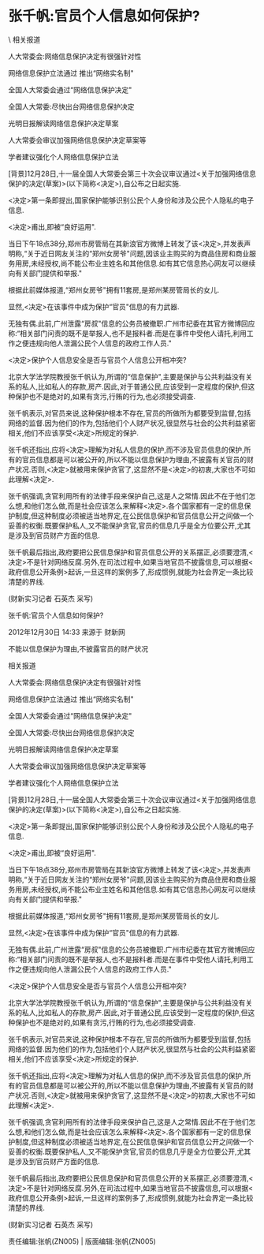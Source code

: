 # 张千帆:官员个人信息如何保护?  





\ 
相关报道

人大常委会:网络信息保护决定有很强针对性

网络信息保护立法通过 推出“网络实名制"

全国人大常委会通过“网络信息保护决定"

全国人大常委:尽快出台网络信息保护决定

光明日报解读网络信息保护决定草案

人大常委会审议加强网络信息保护决定草案等

学者建议强化个人网络信息保护立法

[背景]12月28日,十一届全国人大常委会第三十次会议审议通过<关于加强网络信息保护的决定(草案)>(以下简称<决定>),自公布之日起实施.

<决定>第一条即提出,国家保护能够识别公民个人身份和涉及公民个人隐私的电子信息.

<决定>甫出,即被“良好运用".

当日下午18点38分,郑州市房管局在其新浪官方微博上转发了该<决定>,并发表声明称,“关于近日网友关注的“郑州女房爷"问题,因该业主购买的为商品住房和商业服务用房,未经授权,尚不能公布业主姓名和其他信息.如有其它信息热心网友可以继续向有关部门提供和举报."

根据此前媒体报道,“郑州女房爷"拥有11套房,是郑州某房管局长的女儿.

显然,<决定>在该事件中成为保护“官员"信息的有力武器.

无独有偶.此前,广州泄露“房叔"信息的公务员被撤职.广州市纪委在其官方微博回应称:“相关部门问责的既不是举报人,也不是报料者.而是在事件中受他人请托,利用工作之便违规向他人泄漏公民个人信息的政府工作人员."

<决定>保护个人信息安全是否与官员个人信息公开相冲突?

北京大学法学院教授张千帆认为,所谓的“信息保护",主要是保护与公共利益没有关系的私人,比如私人的存款,房产.因此,对于普通公民,应该受到一定程度的保护,但这种保护也不是绝对的,如果有贪污,行贿的行为,也必须接受调查.

张千帆表示,对官员来说,这种保护根本不存在,官员的所做所为都要受到监督,包括网络的监督.因为他们的作为,包括他们个人财产状况,很显然与社会的公共利益紧密相关,他们不应该享受<决定>所规定的保护.

张千帆还指出,应将<决定>理解为对私人信息的保护,而不涉及官员信息的保护,所有的官员信息都是可以被公开的,所以不能以信息保护为理由,不披露有关官员的财产状况.否则,<决定>就被用来保护贪官了,这显然不是<决定>的初衷,大家也不可如此理解<决定>.

张千帆强调,贪官利用所有的法律手段来保护自己,这是人之常情.因此不在于他们怎么想,和他们怎么做,而是社会应该怎么来解释<决定>.各个国家都有一定的信息保护制度,但这种制度必须被适当地界定,在公民信息保护和官员信息公开之间做一个妥善的权衡.既要保护私人,又不能保护贪官,官员的信息几乎是全方位要公开,尤其是涉及到官员财产方面的信息.

张千帆最后指出,政府要把公民信息保护和官员信息公开的关系摆正,必须要澄清,<决定>不是针对网络反腐.另外,在司法过程中,如果当地官员不披露信息,可以根据<政府信息公开条例>起诉,一旦这样的案例多了,形成惯例,就能为社会界定一条比较清楚的界线.

(财新实习记者 石英杰 采写)


张千帆:官员个人信息如何保护?

2012年12月30日 14:33 来源于 财新网

不能以信息保护为理由,不披露官员的财产状况

相关报道

人大常委会:网络信息保护决定有很强针对性

网络信息保护立法通过 推出“网络实名制"

全国人大常委会通过“网络信息保护决定"

全国人大常委:尽快出台网络信息保护决定

光明日报解读网络信息保护决定草案

人大常委会审议加强网络信息保护决定草案等

学者建议强化个人网络信息保护立法

[背景]12月28日,十一届全国人大常委会第三十次会议审议通过<关于加强网络信息保护的决定(草案)>(以下简称<决定>),自公布之日起实施.

<决定>第一条即提出,国家保护能够识别公民个人身份和涉及公民个人隐私的电子信息.

<决定>甫出,即被“良好运用".

当日下午18点38分,郑州市房管局在其新浪官方微博上转发了该<决定>,并发表声明称,“关于近日网友关注的“郑州女房爷"问题,因该业主购买的为商品住房和商业服务用房,未经授权,尚不能公布业主姓名和其他信息.如有其它信息热心网友可以继续向有关部门提供和举报."

根据此前媒体报道,“郑州女房爷"拥有11套房,是郑州某房管局长的女儿.

显然,<决定>在该事件中成为保护“官员"信息的有力武器.

无独有偶.此前,广州泄露“房叔"信息的公务员被撤职.广州市纪委在其官方微博回应称:“相关部门问责的既不是举报人,也不是报料者.而是在事件中受他人请托,利用工作之便违规向他人泄漏公民个人信息的政府工作人员."

<决定>保护个人信息安全是否与官员个人信息公开相冲突?

北京大学法学院教授张千帆认为,所谓的“信息保护",主要是保护与公共利益没有关系的私人,比如私人的存款,房产.因此,对于普通公民,应该受到一定程度的保护,但这种保护也不是绝对的,如果有贪污,行贿的行为,也必须接受调查.

张千帆表示,对官员来说,这种保护根本不存在,官员的所做所为都要受到监督,包括网络的监督.因为他们的作为,包括他们个人财产状况,很显然与社会的公共利益紧密相关,他们不应该享受<决定>所规定的保护.

张千帆还指出,应将<决定>理解为对私人信息的保护,而不涉及官员信息的保护,所有的官员信息都是可以被公开的,所以不能以信息保护为理由,不披露有关官员的财产状况.否则,<决定>就被用来保护贪官了,这显然不是<决定>的初衷,大家也不可如此理解<决定>.

张千帆强调,贪官利用所有的法律手段来保护自己,这是人之常情.因此不在于他们怎么想,和他们怎么做,而是社会应该怎么来解释<决定>.各个国家都有一定的信息保护制度,但这种制度必须被适当地界定,在公民信息保护和官员信息公开之间做一个妥善的权衡.既要保护私人,又不能保护贪官,官员的信息几乎是全方位要公开,尤其是涉及到官员财产方面的信息.

张千帆最后指出,政府要把公民信息保护和官员信息公开的关系摆正,必须要澄清,<决定>不是针对网络反腐.另外,在司法过程中,如果当地官员不披露信息,可以根据<政府信息公开条例>起诉,一旦这样的案例多了,形成惯例,就能为社会界定一条比较清楚的界线.

(财新实习记者 石英杰 采写)



责任编辑:张帆(ZN005) | 版面编辑:张帆(ZN005)